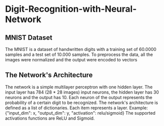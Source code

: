 # Digit-Recognition-with-Neural-Network
## MNIST Dataset
The MNIST is a dataset of handwritten digits with a training set of 60.0000 samples and a test set of 10.000 samples.
To preprocess the data, all the images were normalized and the output were encoded to vectors

## The Network's Architecture
The network is a simple multilayer perceptron with one hidden layer.
The input layer has 784 (28 * 28 images) input neurons, the hidden layer has 30 neurons and the output has 10. Each neuron of the output represents the probability of a certain digit to be recognized.
The network's architecture is defined as a list of dictionaries. Each item represents a layer.
Example: {"input_dim": x, "output_dim": y, "activation": relu/sigmoid}
The supported activations functions are ReLU and Sigmoid.
